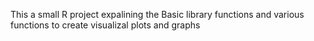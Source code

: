 This a small R project expalining the Basic library functions and various functions to create visualizal plots and graphs
